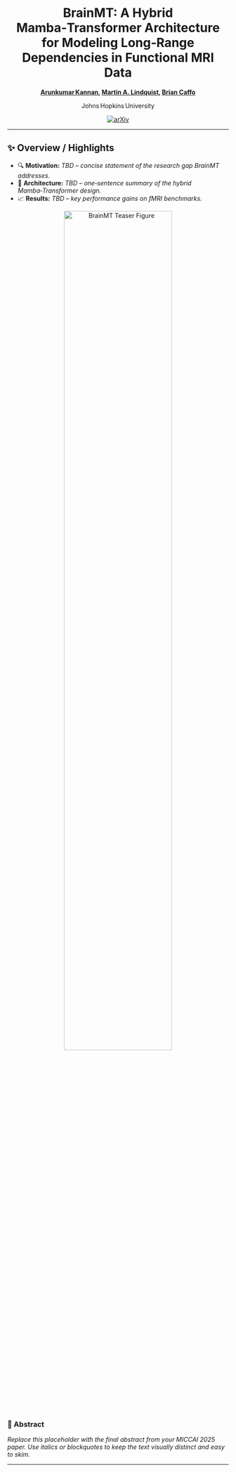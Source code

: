 <div align="center">

# BrainMT: A Hybrid Mamba‑Transformer Architecture for Modeling Long‑Range Dependencies in Functional MRI Data

**[Arunkumar Kannan](https://arunkumar-kannan.github.io/), [Martin A. Lindquist](https://sites.google.com/view/martinlindquist/home), [Brian Caffo](https://sites.google.com/view/bcaffo/home)** 

Johns Hopkins University

[![arXiv](https://img.shields.io/badge/Paper-arXiv-b31b1b.svg?logo=arXiv)](https://arxiv.org/abs/2506.22591)

</div>

---

## ✨ Overview / Highlights

- 🔍 **Motivation:** *TBD – concise statement of the research gap BrainMT addresses.*
- 🧠 **Architecture:** *TBD – one‑sentence summary of the hybrid Mamba‑Transformer design.*
- 📈 **Results:** *TBD – key performance gains on fMRI benchmarks.*

<div align="center">
  <img src="assets/teaser_brainmt.png" width="70%" alt="BrainMT Teaser Figure"/>
</div>

### 📜 Abstract

*Replace this placeholder with the final abstract from your MICCAI 2025 paper. Use italics or blockquotes to keep the text visually distinct and easy to skim.*

---
